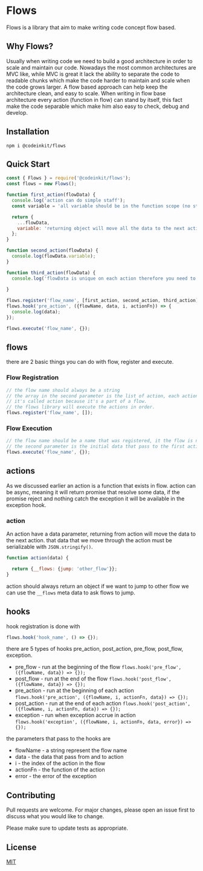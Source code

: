 # Flows

Flows is a library that aim to make writing code concept flow based.

## Why Flows?
Usually when writing code we need to build a good architecture in order to scale and maintain our code.
Nowadays the most common architectures are MVC like, while MVC is great it lack the ability to separate the code
to readable chunks which make the code harder to maintain and scale when the code grows larger.
A flow based approach can help keep the architecture clean, and easy to scale.
When writing in flow base architecture every action (function in flow) can stand by itself, this fact make the code separable which make him also easy to check, debug and develop.

## Installation

```
npm i @codeinkit/flows
```

## Quick Start

```js
const { Flows } = require('@codeinkit/flows');
const flows = new Flows();

function first_action(flowData) {
  console.log('action can do simple staff');
  const variable = 'all variable should be in the function scope (no state outside an action)';

  return {
    ...flowData,
    variable: 'returning object will move all the data to the next action in the flow'
  };
}

function second_action(flowData) {
  console.log(flowData.variable);
}

function third_action(flowData) {
  console.log('flowData is unique on each action therefore you need to add only serialize variable default serialization use JSON.stringify');
  
}

flows.register('flow_name', [first_action, second_action, third_action]);
flows.hook('pre_action', ({flowName, data, i, actionFn}) => {
  console.log(data);
});

flows.execute('flow_name', {});

```

## flows
there are 2 basic things you can do with flow, register and execute.

### Flow Registration
```js
// the flow name should always be a string
// the array in the second parameter is the list of action, each action is a function, 
// it's called action because it's a part of a flow.
// the flows library will execute the actions in order.
flows.register('flow_name', []);
```

### Flow Execution
```js
// the flow name should be a name that was registered, it the flow is not registered an error will occurs
// the second parameter is the initial data that pass to the first action
flows.execute('flow_name', {});
```

## actions
As we discussed earlier an action is a function that exists in flow.
action can be async, meaning it will return promise that resolve some data, if the promise reject and nothing catch the exception it will be available in the exception hook.

### action
An action have a data parameter, returning from action will move the data to the next action.
that data that we move through the action must be serializable with `JSON.stringify()`.

```js
function action(data) {

  return {__flows: {jump: 'other_flow'}};
}
```
action should always return an object if we want to jump to other flow we can use the `__flows` meta data to ask flows to jump.

## hooks

hook registration is done with
```js
flows.hook('hook_name', () => {});
```

there are 5 types of hooks pre_action, post_action, pre_flow, post_flow, exception.

  * pre_flow - run at the beginning of the flow `flows.hook('pre_flow', ({flowName, data}) => {});`
  * post_flow - run at the end of the flow `flows.hook('post_flow', ({flowName, data}) => {});`
  * pre_action - run at the beginning of each action `flows.hook('pre_action', ({flowName, i, actionFn, data}) => {});`
  * post_action - run at the end of each action  `flows.hook('post_action', ({flowName, i, actionFn, data}) => {});`
  * exception - run when exception accrue in action `flows.hook('exception', ({flowName, i, actionFn, data, error}) => {});`

the parameters that pass to the hooks are

  * flowName - a string represent the flow name
  * data - the data that pass from and to action
  * i - the index of the action in the flow
  * actionFn - the function of the action
  * error - the error of the exception

## Contributing
Pull requests are welcome. For major changes, please open an issue first to discuss what you would like to change.

Please make sure to update tests as appropriate.

## License
[MIT](https://choosealicense.com/licenses/mit/)